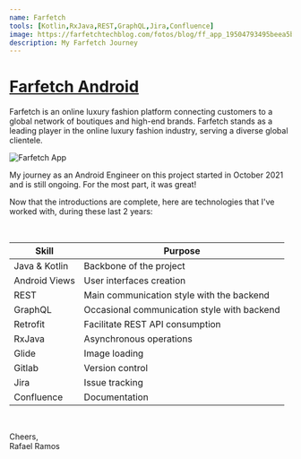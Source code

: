 ```yaml
---
name: Farfetch
tools: [Kotlin,RxJava,REST,GraphQL,Jira,Confluence]
image: https://farfetchtechblog.com/fotos/blog/ff_app_19504793495beea5b77b955.jpg
description: My Farfetch Journey
---
```


# [Farfetch Android](https://play.google.com/store/search?q=farfetch&c=apps)

Farfetch is an online luxury fashion platform connecting customers to a global network of boutiques and high-end brands.
Farfetch stands as a leading player in the online luxury fashion industry, serving a diverse global clientele.

![Farfetch App](https://newrelic.com/sites/default/files/styles/1200w/public/2023-06/cover_1260x600_9971897205f28409f68bb8.jpg?itok=qj-261eP)

My journey as an Android Engineer on this project started in October 2021 and is still ongoing. For the most part, it was great!

Now that the introductions are complete, here are technologies that I've worked with, during these last 2 years:

<br>

| **Skill** | **Purpose** |
|---|---|
| Java & Kotlin | Backbone of the project |
| Android Views | User interfaces creation |
| REST | Main communication style with the backend |
| GraphQL | Occasional communication style with backend |
| Retrofit | Facilitate REST API consumption |
| RxJava | Asynchronous operations |
| Glide | Image loading |
| Gitlab | Version control |
| Jira | Issue tracking |
| Confluence | Documentation |

<br>

Cheers,<br>Rafael Ramos
